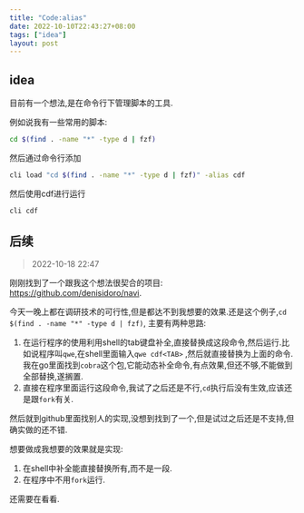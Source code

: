 ```yaml
---
title: "Code:alias"
date: 2022-10-10T22:43:27+08:00
tags: ["idea"]
layout: post
---
```


## idea

目前有一个想法,是在命令行下管理脚本的工具.

例如说我有一些常用的脚本:

```sh
cd $(find . -name "*" -type d | fzf)
```

然后通过命令行添加

```sh
cli load "cd $(find . -name "*" -type d | fzf)" -alias cdf
```

然后使用cdf进行运行

```sh
cli cdf
```

## 后续

> 2022-10-18 22:47

刚刚找到了一个跟我这个想法很契合的项目: https://github.com/denisidoro/navi.

今天一晚上都在调研技术的可行性,但是都达不到我想要的效果.还是这个例子,`cd $(find . -name "*" -type d | fzf)`,
主要有两种思路:

1. 在运行程序的使用利用shell的tab键盘补全,直接替换成这段命令,然后运行.比如说程序叫`qwe`,在shell里面输入`qwe cdf<TAB>`
   ,然后就直接替换为上面的命令.我在go里面找到`cobra`这个包,它能动态补全命令,有点效果,但还不够,不能做到全部替换,遂搁置.
2. 直接在程序里面运行这段命令,我试了之后还是不行,`cd`执行后没有生效,应该还是跟`fork`有关.

然后就到github里面找别人的实现,没想到找到了一个,但是试过之后还是不支持,但确实做的还不错.

想要做成我想要的效果就是实现:

1. 在shell中补全能直接替换所有,而不是一段.
2. 在程序中不用`fork`运行.

还需要在看看.


